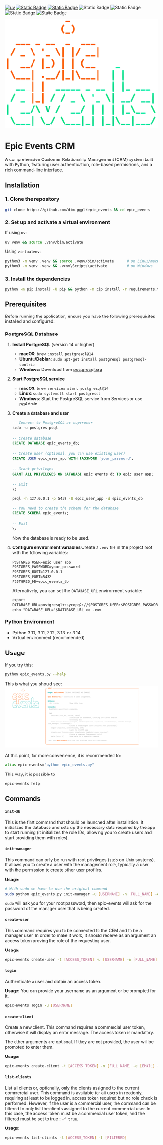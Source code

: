 [![uv](https://img.shields.io/endpoint?url=https://raw.githubusercontent.com/astral-sh/uv/main/assets/badge/v0.json)](https://github.com/astral-sh/uv) [![Static Badge](https://img.shields.io/badge/python-3.10%20|%203.11%20|%203.12%20|%203.13%20|%203.14-%233775A9?style=plastic&logo=python&logoColor=%23FFE569)](https://www.python.org/) [![Static Badge](https://img.shields.io/badge/SQLAlchemy-2.0.83-%23a11b18?logo=SQLAlchemy&logoColor=white)](https://www.sqlalchemy.org/) ![Static Badge](https://img.shields.io/badge/PostgreSQL-14.19-%23336690?style=plastic&logo=PostgreSQL&logoColor=white) ![Static Badge](https://img.shields.io/badge/PyJWT-2.10.1-%232980b9?style=plastic&logo=JWT&logoColor=%232980b9) ![Static Badge](https://img.shields.io/badge/Rich-3.8.0-%236ab0de?style=plastic&logo=Rich&logoColor=white) ![Static Badge](https://img.shields.io/badge/sentry--sdk-2.35.1-%23be5db9?style=plastic&logo=Sentry&logoColor=white)


![](./media/epic_events.png)

# Epic Events CRM

A comprehensive Customer Relationship Management (CRM) system built with Python, featuring user authentication, role-based permissions, and a rich command-line interface.

## Installation
### 1. Clone the repository  

```bash
git clone https://github.com/dim-gggl/epic_events && cd epic_events
```

### 2. Set up and activate a virtual environment  
If using `uv`:
```bash
uv venv && source .venv/bin/activate
```

Using `virtualenv`:
```bash
python3 -m venv .venv && source .venv/bin/activate      # on Linux/macOS
python3 -m venv .venv && .venv\Scripts\activate         # on Windows
```

### 3. Install the dependencies  

```bash
python -m pip install -U pip && python -m pip install -r requirements.txt
```

## Prerequisites

Before running the application, ensure you have the following prerequisites installed and configured:

### PostgreSQL Database

1. **Install PostgreSQL** (version 14 or higher)
   - **macOS**: `brew install postgresql@14`
   - **Ubuntu/Debian**: `sudo apt-get install postgresql postgresql-contrib`
   - **Windows**: Download from [postgresql.org](https://www.postgresql.org/download/windows/)

2. **Start PostgreSQL service**
   - **macOS**: `brew services start postgresql@14`
   - **Linux**: `sudo systemctl start postgresql`
   - **Windows**: Start the PostgreSQL service from Services or use pgAdmin

3. **Create a database and user**
   ```sql
   -- Connect to PostgreSQL as superuser
   sudo -u postgres psql
   
   -- Create database
   CREATE DATABASE epic_events_db;
   
   -- Create user (optional, you can use existing user)
   CREATE USER epic_user_app WITH PASSWORD 'your_password';
   
   -- Grant privileges
   GRANT ALL PRIVILEGES ON DATABASE epic_events_db TO epic_user_app;
   
   -- Exit
   \q
   ```

   ```bash
   psql -h 127.0.0.1 -p 5432 -U epic_user_app -d epic_events_db
   ```
   ```sql
   -- You need to create the schema for the database
   CREATE SCHEMA epic_events;

   -- Exit
   \q
   ```
   Now the database is ready to be used.

4. **Configure environment variables**
   Create a `.env` file in the project root with the following variables:
   ```env
   POSTGRES_USER=epic_user_app
   POSTGRES_PASSWORD=your_password
   POSTGRES_HOST=127.0.0.1
   POSTGRES_PORT=5432
   POSTGRES_DB=epic_events_db
   ```
   
   Alternatively, you can set the `DATABASE_URL` environment variable:
   ```env
   export DATABASE_URL=postgresql+psycopg2://$POSTGRES_USER:$POSTGRES_PASSWORD@$POSTGRES_HOST:$POSTGRES_PORT/$POSTGRES_DB
   echo "DATABASE_URL="$DATABASE_URL >> .env
   ```

### Python Environment
- Python 3.10, 3.11, 3.12, 3.13, or 3.14
- Virtual environment (recommended)

## Usage  

If you try this:
```bash
python epic_events.py --help
```
This is what you should see:
![](media/help_menu.svg)

At this point, for more convenience, it is recommended to:

```bash
alias epic-events="python epic_events.py"
```

This way, it is possible to 

```bash
epic-events help
```

## Commands

#### `init-db`

This is the first command that should be launched after installation. It initializes the database and sets up the necessary data required by the app to start running (it initializes the role IDs, allowing you to create users and start providing them with roles).

#### `init-manager`

This command can only be run with root privileges (`sudo` on Unix systems). It allows you to create a user with the management role, typically a user with the permission to create other user profiles.

**Usage:** 
```bash
# With sudo we have to use the original command
sudo python epic_events.py init-manager -u [USERNAME] -n [FULL_NAME] -e [EMAIL]
```
`sudo` will ask you for your root password, then epic-events will ask for the password of the manager user that is being created.

#### `create-user`

This command requires you to be connected to the CRM and to be a manager user. In order to make it work, it should receive as an argument an access token proving the role of the requesting user.

**Usage:** 
```bash
epic-events create-user -t [ACCESS_TOKEN] -u [USERNAME] -n [FULL_NAME] -e [EMAIL] -r [ROLE_ID]
```

#### `login`

Authenticate a user and obtain an access token.

**Usage:**
You can provide your username as an argument or be prompted for it.
```bash
epic-events login -u [USERNAME]
```

#### `create-client`

Create a new client. This command requires a commercial user token, otherwise it will display an error message.
The access token is mandatory.

The other arguments are optional. If they are not provided, the user will be prompted to enter them.

**Usage:**
```bash
epic-events create-client -t [ACCESS_TOKEN] -n [FULL_NAME] -e [EMAIL] -p [PHONE] -c [COMPANY_ID] -d [FIRST_CONTACT_DATE]
```

#### `list-clients`

List all clients or, optionally, only the clients assigned to the current commercial user. 
This command is available for all users in readonly, requiring at least to be logged in.
access token required but no role check is performed.
However, if the user is a commercial user, the command can be filtered to only list the clients assigned to the current commercial user. In this case, the access token must be a commercial user token, and the filtered must be set to true : `-f true`.

**Usage:**
```bash
epic-events list-clients -t [ACCESS_TOKEN] -f [FILTERED]
```